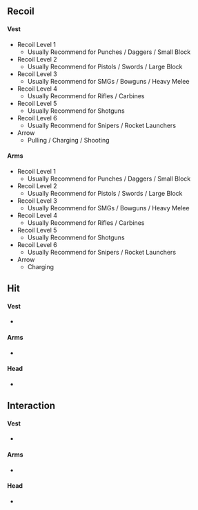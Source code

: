 ## Recoil

#### Vest

- Recoil Level 1
  - Usually Recommend for Punches / Daggers / Small Block
- Recoil Level 2
  - Usually Recommend for Pistols / Swords / Large Block
- Recoil Level 3
  - Usually Recommend for SMGs / Bowguns / Heavy Melee
- Recoil Level 4
  - Usually Recommend for Rifles / Carbines
- Recoil Level 5
  - Usually Recommend for Shotguns
- Recoil Level 6
  - Usually Recommend for Snipers / Rocket Launchers
- Arrow
  - Pulling / Charging / Shooting

#### Arms

- Recoil Level 1
  - Usually Recommend for Punches / Daggers / Small Block
- Recoil Level 2
  - Usually Recommend for Pistols / Swords / Large Block
- Recoil Level 3
  - Usually Recommend for SMGs / Bowguns / Heavy Melee
- Recoil Level 4
  - Usually Recommend for Rifles / Carbines
- Recoil Level 5
  - Usually Recommend for Shotguns
- Recoil Level 6
  - Usually Recommend for Snipers / Rocket Launchers
- Arrow
  - Charging



## Hit

#### Vest

- 

#### Arms

- 

#### Head

- 



## Interaction

#### Vest

- 

#### Arms

- 

#### Head

- 

